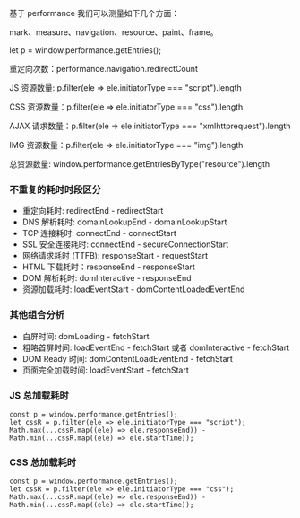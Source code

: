 基于 performance 我们可以测量如下几个方面：

mark、measure、navigation、resource、paint、frame。

let p = window.performance.getEntries();

重定向次数：performance.navigation.redirectCount

JS 资源数量: p.filter(ele => ele.initiatorType === "script").length

CSS 资源数量：p.filter(ele => ele.initiatorType === "css").length

AJAX 请求数量：p.filter(ele => ele.initiatorType === "xmlhttprequest").length

IMG 资源数量：p.filter(ele => ele.initiatorType === "img").length

总资源数量: window.performance.getEntriesByType("resource").length

### 不重复的耗时时段区分

- 重定向耗时: redirectEnd - redirectStart
- DNS 解析耗时: domainLookupEnd - domainLookupStart
- TCP 连接耗时: connectEnd - connectStart
- SSL 安全连接耗时: connectEnd - secureConnectionStart
- 网络请求耗时 (TTFB): responseStart - requestStart
- HTML 下载耗时：responseEnd - responseStart
- DOM 解析耗时: domInteractive - responseEnd
- 资源加载耗时: loadEventStart - domContentLoadedEventEnd

### 其他组合分析

- 白屏时间: domLoading - fetchStart
- 粗略首屏时间: loadEventEnd - fetchStart 或者 domInteractive - fetchStart
- DOM Ready 时间: domContentLoadEventEnd - fetchStart
- 页面完全加载时间: loadEventStart - fetchStart

### JS 总加载耗时

```
const p = window.performance.getEntries();
let cssR = p.filter(ele => ele.initiatorType === "script");
Math.max(...cssR.map((ele) => ele.responseEnd)) - Math.min(...cssR.map((ele) => ele.startTime));
```

### CSS 总加载耗时

```
const p = window.performance.getEntries();
let cssR = p.filter(ele => ele.initiatorType === "css");
Math.max(...cssR.map((ele) => ele.responseEnd)) - Math.min(...cssR.map((ele) => ele.startTime));
```






